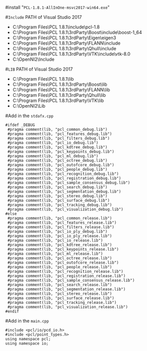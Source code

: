#install "`PCL-1.8.1-AllInOne-msvc2017-win64.exe`"

#`Include` PATH of Visual Studio 2017

* C:\Program Files\PCL 1.8.1\include\pcl-1.8
* C:\Program Files\PCL 1.8.1\3rdParty\Boost\include\boost-1_64
* C:\Program Files\PCL 1.8.1\3rdParty\Eigen\eigen3
* C:\Program Files\PCL 1.8.1\3rdParty\FLANN\include
* C:\Program Files\PCL 1.8.1\3rdParty\Qhull\include
* C:\Program Files\PCL 1.8.1\3rdParty\VTK\include\vtk-8.0
* C:\OpenNI2\Include

#`LIB` PATH of Visual Studio 2017

* C:\Program Files\PCL 1.8.1\lib
* C:\Program Files\PCL 1.8.1\3rdParty\Boost\lib
* C:\Program Files\PCL 1.8.1\3rdParty\FLANN\lib
* C:\Program Files\PCL 1.8.1\3rdParty\Qhull\lib
* C:\Program Files\PCL 1.8.1\3rdParty\VTK\lib
* C:\OpenNI2\Lib

#Add in the `stdafx.cpp`

````````````````````````````````````````````````````````````````````
#ifdef _DEBUG
 #pragma comment(lib, "pcl_common_debug.lib")
 #pragma comment(lib, "pcl_features_debug.lib")
 #pragma comment(lib, "pcl_filters_debug.lib")
 #pragma comment(lib, "pcl_io_debug.lib")
 #pragma comment(lib, "pcl_kdtree_debug.lib")
 #pragma comment(lib, "pcl_keypoints_debug.lib")
 #pragma comment(lib, "pcl_ml_debug.lib")
 #pragma comment(lib, "pcl_octree_debug.lib")
 #pragma comment(lib, "pcl_outofcore_debug.lib")
 #pragma comment(lib, "pcl_people_debug.lib")
 #pragma comment(lib, "pcl_recognition_debug.lib")
 #pragma comment(lib, "pcl_registration_debug.lib")
 #pragma comment(lib, "pcl_sample_consensus_debug.lib")
 #pragma comment(lib, "pcl_search_debug.lib")
 #pragma comment(lib, "pcl_segmentation_debug.lib")
 #pragma comment(lib, "pcl_stereo_debug.lib")
 #pragma comment(lib, "pcl_surface_debug.lib")
 #pragma comment(lib, "pcl_tracking_debug.lib")
 #pragma comment(lib, "pcl_visualization_debug.lib")
#else
 #pragma comment(lib, "pcl_common_release.lib")
 #pragma comment(lib, "pcl_features_release.lib")
 #pragma comment(lib, "pcl_filters_release.lib")
 #pragma comment(lib, "pcl_io_ply_debug.lib")
 #pragma comment(lib, "pcl_io_ply_release.lib")
 #pragma comment(lib, "pcl_io_release.lib")
 #pragma comment(lib, "pcl_kdtree_release.lib")
 #pragma comment(lib, "pcl_keypoints_release.lib")
 #pragma comment(lib, "pcl_ml_release.lib")
 #pragma comment(lib, "pcl_octree_release.lib")
 #pragma comment(lib, "pcl_outofcore_release.lib")
 #pragma comment(lib, "pcl_people_release.lib")
 #pragma comment(lib, "pcl_recognition_release.lib")
 #pragma comment(lib, "pcl_registration_release.lib")
 #pragma comment(lib, "pcl_sample_consensus_release.lib")
 #pragma comment(lib, "pcl_search_release.lib")
 #pragma comment(lib, "pcl_segmentation_release.lib")
 #pragma comment(lib, "pcl_stereo_release.lib")
 #pragma comment(lib, "pcl_surface_release.lib")
 #pragma comment(lib, "pcl_tracking_release.lib")
 #pragma comment(lib, "pcl_visualization_release.lib")
#endif
````````````````````````````````````````````````````````````````````

#Add in the `main.cpp`

``````````````````````````````
#include <pcl/io/pcd_io.h>
#include <pcl/point_types.h>
using namespace pcl;
using namespace io;
``````````````````````````````
